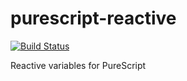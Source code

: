 purescript-reactive
=====================

[![Build Status](https://travis-ci.org/purescript-contrib/purescript-reactive.svg?branch=travis)](https://travis-ci.org/purescript-contrib/purescript-reactive) 

Reactive variables for PureScript
